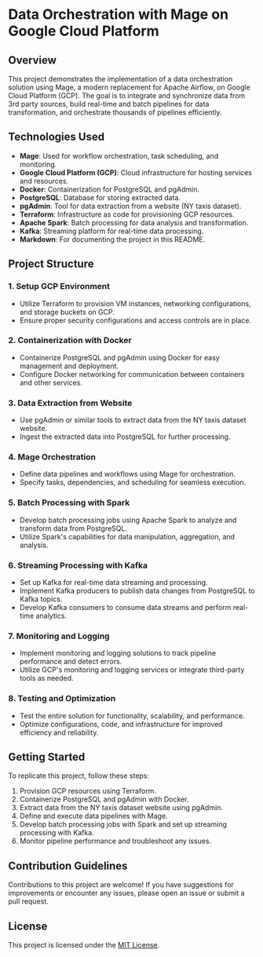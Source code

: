 # Data Orchestration with Mage on Google Cloud Platform

## Overview

This project demonstrates the implementation of a data orchestration solution using Mage, a modern replacement for Apache Airflow, on Google Cloud Platform (GCP). The goal is to integrate and synchronize data from 3rd party sources, build real-time and batch pipelines for data transformation, and orchestrate thousands of pipelines efficiently.

## Technologies Used

- **Mage**: Used for workflow orchestration, task scheduling, and monitoring.
- **Google Cloud Platform (GCP)**: Cloud infrastructure for hosting services and resources.
- **Docker**: Containerization for PostgreSQL and pgAdmin.
- **PostgreSQL**: Database for storing extracted data.
- **pgAdmin**: Tool for data extraction from a website (NY taxis dataset).
- **Terraform**: Infrastructure as code for provisioning GCP resources.
- **Apache Spark**: Batch processing for data analysis and transformation.
- **Kafka**: Streaming platform for real-time data processing.
- **Markdown**: For documenting the project in this README.

## Project Structure

### 1. Setup GCP Environment
- Utilize Terraform to provision VM instances, networking configurations, and storage buckets on GCP.
- Ensure proper security configurations and access controls are in place.

### 2. Containerization with Docker
- Containerize PostgreSQL and pgAdmin using Docker for easy management and deployment.
- Configure Docker networking for communication between containers and other services.

### 3. Data Extraction from Website
- Use pgAdmin or similar tools to extract data from the NY taxis dataset website.
- Ingest the extracted data into PostgreSQL for further processing.

### 4. Mage Orchestration
- Define data pipelines and workflows using Mage for orchestration.
- Specify tasks, dependencies, and scheduling for seamless execution.

### 5. Batch Processing with Spark
- Develop batch processing jobs using Apache Spark to analyze and transform data from PostgreSQL.
- Utilize Spark's capabilities for data manipulation, aggregation, and analysis.

### 6. Streaming Processing with Kafka
- Set up Kafka for real-time data streaming and processing.
- Implement Kafka producers to publish data changes from PostgreSQL to Kafka topics.
- Develop Kafka consumers to consume data streams and perform real-time analytics.

### 7. Monitoring and Logging
- Implement monitoring and logging solutions to track pipeline performance and detect errors.
- Utilize GCP's monitoring and logging services or integrate third-party tools as needed.

### 8. Testing and Optimization
- Test the entire solution for functionality, scalability, and performance.
- Optimize configurations, code, and infrastructure for improved efficiency and reliability.

## Getting Started

To replicate this project, follow these steps:

1. Provision GCP resources using Terraform.
2. Containerize PostgreSQL and pgAdmin with Docker.
3. Extract data from the NY taxis dataset website using pgAdmin.
4. Define and execute data pipelines with Mage.
5. Develop batch processing jobs with Spark and set up streaming processing with Kafka.
6. Monitor pipeline performance and troubleshoot any issues.

## Contribution Guidelines

Contributions to this project are welcome! If you have suggestions for improvements or encounter any issues, please open an issue or submit a pull request.

## License

This project is licensed under the [MIT License](LICENSE).
